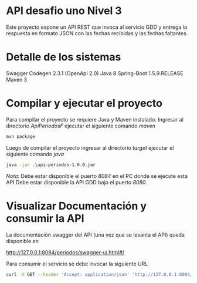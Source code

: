 # API desafio uno Nivel 3 

Este proyecto expone un API REST que invoca al servicio GDD y entrega la respuesta en formato JSON con las fechas recibidas y las fechas faltantes.

# Detalle de los sistemas

Swagger Codegen 2.3.1 (OpenApi 2.0)
Java 8
Spring-Boot 1.5.9.RELEASE
Maven 3


# Compilar y ejecutar el proyecto

Para compilar el proyecto se requiere Java y Maven instalado.
Ingresar al directorio *ApiPeriodosF* ejecutar el siguiente comando *maven*

```bash
mvn package
```

Luego de compilar el proyecto ingresar al directorio *target* ejecutar el siguiente comando *java*

```bash
java -jar .\api-periodos-1.0.0.jar
```

*Nota*:
Debe estar disponible el puerto *8084* en el PC donde se ejecute esta API
Debe estar disponible la API GDD bajo el puerto *8080*.


# Visualizar Documentación y consumir la API

La documentación swagger del API (una vez que se levanta el API) queda disponible en

http://127.0.0.1:8084/periodos/swagger-ui.html#/

Para consumir el servicio se debe invocar la siguiente URL

```bash
curl -X GET --header 'Accept: application/json' 'http://127.0.0.1:8084/periodos/api'
```
